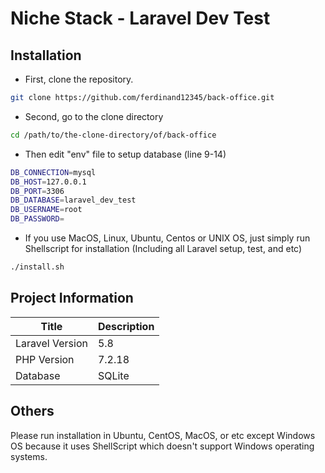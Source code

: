 # Niche Stack - Laravel Dev Test
## Installation
- First, clone the repository.
```bash
git clone https://github.com/ferdinand12345/back-office.git
```
- Second, go to the clone directory
```bash
cd /path/to/the-clone-directory/of/back-office
```
- Then edit "env" file to setup database (line 9-14)
```bash
DB_CONNECTION=mysql
DB_HOST=127.0.0.1
DB_PORT=3306
DB_DATABASE=laravel_dev_test
DB_USERNAME=root
DB_PASSWORD=
```
- If you use MacOS, Linux, Ubuntu, Centos or UNIX OS, just simply run Shellscript for installation (Including all Laravel setup, test, and etc)
```bash
./install.sh
```
## Project Information
Title | Description
--- | ---
Laravel Version | 5.8
PHP Version | 7.2.18
Database | SQLite
## Others
Please run installation in Ubuntu, CentOS, MacOS, or etc except Windows OS because it uses ShellScript which doesn't support Windows operating systems.
